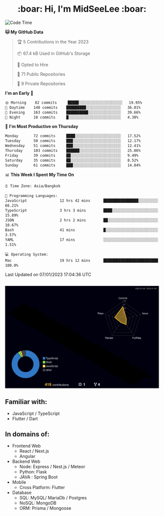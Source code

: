 <h1 align="center"> :boar: Hi, I'm MidSeeLee :boar:</h1>
 
<!--START_SECTION:waka-->
![Code Time](http://img.shields.io/badge/Code%20Time-98%20hrs%2038%20mins-blue)

**🐱 My GitHub Data** 

> 🏆 5 Contributions in the Year 2023
 > 
> 📦 67.4 kB Used in GitHub's Storage 
 > 
> 💼 Opted to Hire
 > 
> 📜 71 Public Repositories 
 > 
> 🔑 9 Private Repositories  
 > 
**I'm an Early 🐤** 

```text
🌞 Morning    82 commits     █████░░░░░░░░░░░░░░░░░░░░   19.95% 
🌆 Daytime    148 commits    █████████░░░░░░░░░░░░░░░░   36.01% 
🌃 Evening    163 commits    ██████████░░░░░░░░░░░░░░░   39.66% 
🌙 Night      18 commits     █░░░░░░░░░░░░░░░░░░░░░░░░   4.38%

```
📅 **I'm Most Productive on Thursday** 

```text
Monday       72 commits     ████░░░░░░░░░░░░░░░░░░░░░   17.52% 
Tuesday      50 commits     ███░░░░░░░░░░░░░░░░░░░░░░   12.17% 
Wednesday    51 commits     ███░░░░░░░░░░░░░░░░░░░░░░   12.41% 
Thursday     103 commits    ██████░░░░░░░░░░░░░░░░░░░   25.06% 
Friday       39 commits     ██░░░░░░░░░░░░░░░░░░░░░░░   9.49% 
Saturday     35 commits     ██░░░░░░░░░░░░░░░░░░░░░░░   8.52% 
Sunday       61 commits     ███░░░░░░░░░░░░░░░░░░░░░░   14.84%

```


📊 **This Week I Spent My Time On** 

```text
⌚︎ Time Zone: Asia/Bangkok

💬 Programming Languages: 
JavaScript               12 hrs 42 mins      ████████████████░░░░░░░░░   66.21% 
TypeScript               3 hrs 3 mins        ████░░░░░░░░░░░░░░░░░░░░░   15.89% 
JSON                     2 hrs 2 mins        ██░░░░░░░░░░░░░░░░░░░░░░░   10.67% 
Bash                     41 mins             █░░░░░░░░░░░░░░░░░░░░░░░░   3.57% 
YAML                     17 mins             ░░░░░░░░░░░░░░░░░░░░░░░░░   1.51%

💻 Operating System: 
Mac                      19 hrs 12 mins      █████████████████████████   100.0%

```


 Last Updated on 07/01/2023 17:04:36 UTC
<!--END_SECTION:waka-->

##

![](./profile-3d-contrib/profile-night-rainbow.svg)

## Familiar with:
- JavaScript / TypeScript
- Flutter / Dart

## In domains of:
- Frontend Web
  - React / Next.js
  - Angular
- Backend Web
  - Node: Express / Nest.js / Meteor
  - Python: Flask
  - JAVA : Spring Boot
- Mobile
  - Cross Platform: Flutter
- Database
  - SQL: MySQL/ MariaDb / Postgres
  - NoSQL: MongoDB
  - ORM: Prisma / Mongoose
